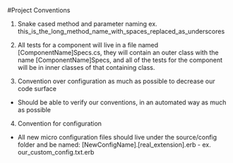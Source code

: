 ﻿#Project Conventions

1. Snake cased method and parameter naming ex. this_is_the_long_method_name_with_spaces_replaced_as_underscores

2. All tests for a component will live in a file named [ComponentName]Specs.cs, they will contain an outer class with the name [ComponentName]Specs, and all of the tests for the component will be in inner classes of that containing class.

3. Convention over configuration as much as possible to decrease our code surface
  * Should be able to verify our conventions, in an automated way as much as possible

4. Convention for configuration
  * All new micro configuration files should live under the source/config folder and be named:
    [NewConfigName].[real_extension].erb - ex. our_custom_config.txt.erb
